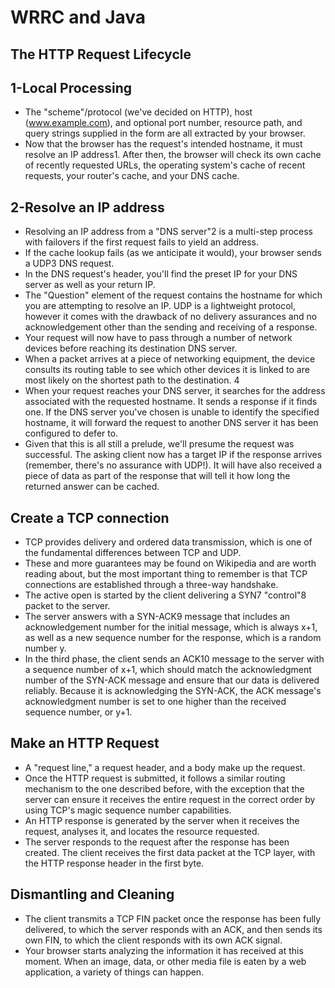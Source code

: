 # WRRC and Java

## The HTTP Request Lifecycle

## 1-Local Processing

* The "scheme"/protocol (we've decided on HTTP), host (www.example.com), and optional port number, resource path, and query strings supplied in the form are all extracted by your browser.
* Now that the browser has the request's intended hostname, it must resolve an IP address1. After then, the browser will check its own cache of recently requested URLs, the operating system's cache of recent requests, your router's cache, and your DNS cache.

## 2-Resolve an IP address

* Resolving an IP address from a "DNS server"2 is a multi-step process with failovers if the first request fails to yield an address.
* If the cache lookup fails (as we anticipate it would), your browser sends a UDP3 DNS request.
* In the DNS request's header, you'll find the preset IP for your DNS server as well as your return IP.
* The "Question" element of the request contains the hostname for which you are attempting to resolve an IP. UDP is a lightweight protocol, however it comes with the drawback of no delivery assurances and no acknowledgement other than the sending and receiving of a response.
* Your request will now have to pass through a number of network devices before reaching its destination DNS server.
* When a packet arrives at a piece of networking equipment, the device consults its routing table to see which other devices it is linked to are most likely on the shortest path to the destination.
4
* When your request reaches your DNS server, it searches for the address associated with the requested hostname. It sends a response if it finds one. If the DNS server you've chosen is unable to identify the specified hostname, it will forward the request to another DNS server it has been configured to defer to.
* Given that this is all still a prelude, we'll presume the request was successful. The asking client now has a target IP if the response arrives (remember, there's no assurance with UDP!). It will have also received a piece of data as part of the response that will tell it how long the returned answer can be cached.

## Create a TCP connection

* TCP provides delivery and ordered data transmission, which is one of the fundamental differences between TCP and UDP.
* These and more guarantees may be found on Wikipedia and are worth reading about, but the most important thing to remember is that TCP connections are established through a three-way handshake.
* The active open is started by the client delivering a SYN7 "control"8 packet to the server.
* The server answers with a SYN-ACK9 message that includes an acknowledgement number for the initial message, which is always x+1, as well as a new sequence number for the response, which is a random number y.
* In the third phase, the client sends an ACK10 message to the server with a sequence number of x+1, which should match the acknowledgment number of the SYN-ACK message and ensure that our data is delivered reliably. Because it is acknowledging the SYN-ACK, the ACK message's acknowledgment number is set to one higher than the received sequence number, or y+1.

## Make an HTTP Request

* A "request line," a request header, and a body make up the request.
* Once the HTTP request is submitted, it follows a similar routing mechanism to the one described before, with the exception that the server can ensure it receives the entire request in the correct order by using TCP's magic sequence number capabilities.
* An HTTP response is generated by the server when it receives the request, analyses it, and locates the resource requested.
* The server responds to the request after the response has been created. The client receives the first data packet at the TCP layer, with the HTTP response header in the first byte.

## Dismantling and Cleaning

* The client transmits a TCP FIN packet once the response has been fully delivered, to which the server responds with an ACK, and then sends its own FIN, to which the client responds with its own ACK signal.
* Your browser starts analyzing the information it has received at this moment. When an image, data, or other media file is eaten by a web application, a variety of things can happen.
